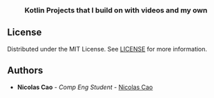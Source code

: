 <p align="center">

  <h3 align="center">Kotlin Projects that I build on with videos and my own</h3>
</p>

## License

Distributed under the MIT License. See [LICENSE](https://github.com/DeTiveNC/Kotlin/blob/main/LICENSE) for more information.

## Authors

- **Nicolas Cao** - _Comp Eng Student_ - [Nicolas Cao](https://github.com/detivenc) 
